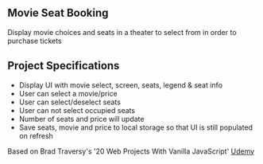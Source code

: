 ## Movie Seat Booking

Display movie choices and seats in a theater to select from in order to purchase tickets

## Project Specifications

- Display UI with movie select, screen, seats, legend & seat info
- User can select a movie/price
- User can select/deselect seats
- User can not select occupied seats
- Number of seats and price will update
- Save seats, movie and price to local storage so that UI is still populated on refresh

Based on Brad Traversy's '20 Web Projects With Vanilla JavaScript' [Udemy](https://www.udemy.com/course/web-projects-with-vanilla-javascript/)